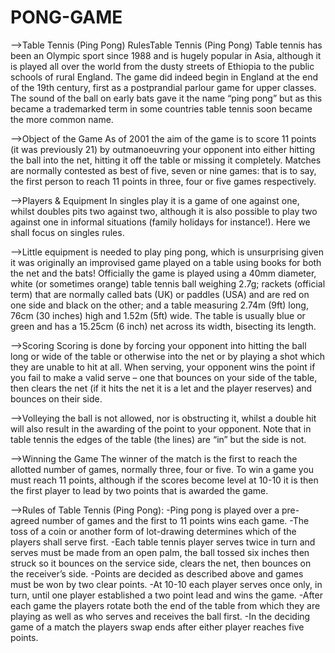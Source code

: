 # PONG-GAME
-->Table Tennis (Ping Pong) RulesTable Tennis (Ping Pong)
Table tennis has been an Olympic sport since 1988 and is hugely popular in Asia, 
although it is played all over the world from the dusty streets of Ethiopia to the public schools of rural England. 
The game did indeed begin in England at the end of the 19th century, first as a postprandial parlour game for upper classes.
The sound of the ball on early bats gave it the name “ping pong” but as this became a trademarked term in some countries table tennis soon became the more common name.

-->Object of the Game
As of 2001 the aim of the game is to score 11 points (it was previously 21) by outmanoeuvring your opponent into 
either hitting the ball into the net, hitting it off the table or missing it completely.
Matches are normally contested as best of five, seven or nine games:
that is to say, the first person to reach 11 points in three, four or five games respectively.

-->Players & Equipment
In singles play it is a game of one against one, whilst doubles pits two against two,
although it is also possible to play two against one in informal situations (family holidays for instance!).
Here we shall focus on singles rules.

-->Little equipment is needed to play ping pong, which is unsurprising given it was originally an improvised game played on a table using 
books for both the net and the bats! Officially the game is played using a 40mm diameter, 
white (or sometimes orange) table tennis ball weighing 2.7g; rackets (official term)
that are normally called bats (UK) or paddles (USA) and are red on one side and black on the other;
and a table measuring 2.74m (9ft) long, 76cm (30 inches) high and 1.52m (5ft) wide.
The table is usually blue or green and has a 15.25cm (6 inch) net across its width, bisecting its length.

-->Scoring
Scoring is done by forcing your opponent into hitting the ball long or wide of the table or otherwise
into the net or by playing a shot which they are unable to hit at all. When serving,
your opponent wins the point if you fail to make a valid serve – one that bounces on your side of the table,
then clears the net (if it hits the net it is a let and the player reserves) and bounces on their side.

-->Volleying the ball is not allowed, nor is obstructing it, whilst a double hit will also result in the awarding of the point to your opponent.
Note that in table tennis the edges of the table (the lines) are “in” but the side is not.

-->Winning the Game
The winner of the match is the first to reach the allotted number of games, normally three, four or five.
To win a game you must reach 11 points, although if the scores become level at 10-10 it is then the first player to lead by two points that is awarded the game.

-->Rules of Table Tennis (Ping Pong):
-Ping pong is played over a pre-agreed number of games and the first to 11 points wins each game.
-The toss of a coin or another form of lot-drawing determines which of the players shall serve first.
-Each table tennis player serves twice in turn and serves must be made from an open palm,
the ball tossed six inches then struck so it bounces on the service side, clears the net, then bounces on the receiver’s side.
-Points are decided as described above and games must be won by two clear points.
-At 10-10 each player serves once only, in turn, until one player established a two point lead and wins the game.
-After each game the players rotate both the end of the table from which they are playing as well as who serves and receives the ball first.
-In the deciding game of a match the players swap ends after either player reaches five points.
 
